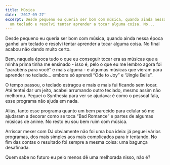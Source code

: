 ```yaml
---
title: Música
date: '2017-09-27'
excerpt: Desde pequeno eu queria ser bom com música, quando ainda nessa época ganhei
  um teclado e resolvi tentar aprender a tocar alguma coisa. No...
---
```




Desde pequeno eu queria ser bom com música, quando ainda nessa época ganhei um teclado e resolvi tentar aprender a tocar alguma coisa. No final acabou não dando muito certo.

Bem, naquela época tudo o que eu conseguir tocar era as músicas que a minha prima tinha me ensinado - isso é, pelo o que eu me lembro agora foi "parabéns para você" e mais alguma - e algumas músicas que vieram para aprender no teclado… embora só aprendi “Ode to Joy” e “Jingle Bells”.

O tempo passou, o teclado estragou e mais e mais fui ficando sem tocar. Até tentei dar um jeito, acabei arrumando outro teclado, mesmo assim não melhorou. Peguei o Synthesia para ver se ajudava: é como o pessoal fala, esse programa não ajuda em nada.

Aliás, tanto esse programa quanto um bem parecido para celular só me ajudaram a decorar como se toca “Bad Romance” e partes de algumas músicas de anime. No resto eu sou bem ruim com música.

Arriscar mexer com DJ obviamente não foi uma boa ideia: já peguei vários programas, dos mais simples aos mais complicados para ir tentando. No fim das contas o resultado foi sempre a mesma coisa: uma bagunça desafinada.

Quem sabe no futuro eu pelo menos dê uma melhorada nisso, não é?